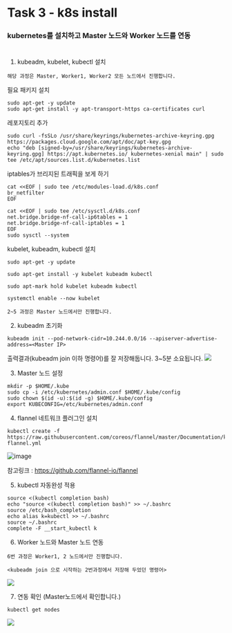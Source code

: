 # Task 3 - k8s install

###  kubernetes를 설치하고 Master 노드와 Worker 노드를 연동
#
1. kubeadm, kubelet, kubectl 설치

`해당 과정은 Master, Worker1, Worker2 모든 노드에서 진행합니다.`


필요 패키지 설치
```
sudo apt-get -y update
sudo apt-get install -y apt-transport-https ca-certificates curl
```
레포지토리 추가
```
sudo curl -fsSLo /usr/share/keyrings/kubernetes-archive-keyring.gpg https://packages.cloud.google.com/apt/doc/apt-key.gpg
echo "deb [signed-by=/usr/share/keyrings/kubernetes-archive-keyring.gpg] https://apt.kubernetes.io/ kubernetes-xenial main" | sudo tee /etc/apt/sources.list.d/kubernetes.list
```
iptables가 브리지된 트래픽을 보게 하기
```
cat <<EOF | sudo tee /etc/modules-load.d/k8s.conf
br_netfilter
EOF

cat <<EOF | sudo tee /etc/sysctl.d/k8s.conf
net.bridge.bridge-nf-call-ip6tables = 1
net.bridge.bridge-nf-call-iptables = 1
EOF
sudo sysctl --system
```
kubelet, kubeadm, kubectl 설치
```
sudo apt-get -y update
```
```
sudo apt-get install -y kubelet kubeadm kubectl
```
```
sudo apt-mark hold kubelet kubeadm kubectl
```
```
systemctl enable --now kubelet
```

`2~5 과정은 Master 노드에서만 진행합니다.`

2. kubeadm 초기화
```
kubeadm init --pod-network-cidr=10.244.0.0/16 --apiserver-advertise-address=<Master IP>
```
출력결과(kubeadm join 이하 명령어)를 잘 저장해둡니다.
3~5분 소요됩니다.
![](./img/3-kubeadm-init-result.png)

3. Master 노드 설정
```
mkdir -p $HOME/.kube
sudo cp -i /etc/kubernetes/admin.conf $HOME/.kube/config
sudo chown $(id -u):$(id -g) $HOME/.kube/config
export KUBECONFIG=/etc/kubernetes/admin.conf
```

4. flannel 네트워크 플러그인 설치
```
kubectl create -f https://raw.githubusercontent.com/coreos/flannel/master/Documentation/kube-flannel.yml
```
![image](https://user-images.githubusercontent.com/92773629/218712109-bbb4fe31-ea4c-410b-8e98-c42c7aed2d61.png)

참고링크 : https://github.com/flannel-io/flannel

5. kubectl 자동완성 적용
```
source <(kubectl completion bash)
echo "source <(kubectl completion bash)" >> ~/.bashrc
source /etc/bash_completion
echo alias k=kubectl >> ~/.bashrc
source ~/.bashrc
complete -F __start_kubectl k
```



6. Worker 노드와 Master 노드 연동

`6번 과정은 Worker1, 2 노드에서만 진행합니다.`
```
<kubeadm join 으로 시작하는 2번과정에서 저장해 두었던 명령어>
```
![](./img/3-kubeadm-join-result.png)


7. 연동 확인 (Master노드에서 확인합니다.)
```
kubectl get nodes
```

![](./img/3-kubectl-get-nodes.png)
